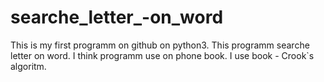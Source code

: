 # searche_letter_-on_word
This is my first programm on github on python3. This programm searche letter on word. I think programm use on phone book. I use book - Crook`s algoritm.
